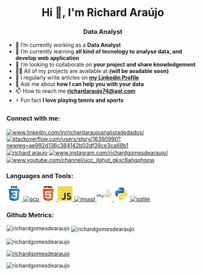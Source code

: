 <h1 align="center">Hi 👋, I'm Richard Araújo</h1>
<h3 align="center">Data Analyst</h3>



- 🔭 I’m currently working as a **Data Analyst**
- 🌱 I’m currently learning **all kind of tecnology to analyse data, and develop web application**
- 👯 I’m looking to collaborate on **your project and share knowledgement**
- 👨‍💻 All of my projects are available at **(will be available soon)**
- 📝 I regularly write articles on [**my Linkedin Profile**](https://www.linkedin.com/in/richardaraujoanalistadedados/)
- 💬 Ask me about **how I can help you with your data**
- 📫 How to reach me **richardaraujo74@aol.com**
- ⚡ Fun fact **I love playing tennis and sports**

<h3 align="left">Connect with me:</h3>
<p align="left">
<a href="https://linkedin.com/in/www.linkedin.com/in/richardaraujoanalistadedados/" target="blank"><img align="center" src="https://raw.githubusercontent.com/rahuldkjain/github-profile-readme-generator/master/src/images/icons/Social/linked-in-alt.svg" alt="www.linkedin.com/in/richardaraujoanalistadedados/" height="30" width="40" /></a>
<a href="https://stackoverflow.com/users/stackoverflow.com/users/story/16360990?newreg=ae992d136c384142b02df39ce3ca69b1" target="blank"><img align="center" src="https://raw.githubusercontent.com/rahuldkjain/github-profile-readme-generator/master/src/images/icons/Social/stack-overflow.svg" alt="stackoverflow.com/users/story/16360990?newreg=ae992d136c384142b02df39ce3ca69b1" height="30" width="40" /></a>
<a href="https://fb.com/richard araujo" target="blank"><img align="center" src="https://raw.githubusercontent.com/rahuldkjain/github-profile-readme-generator/master/src/images/icons/Social/facebook.svg" alt="richard araujo" height="30" width="40" /></a>
<a href="https://instagram.com/www.instagram.com/richardgomesdearaujo/" target="blank"><img align="center" src="https://raw.githubusercontent.com/rahuldkjain/github-profile-readme-generator/master/src/images/icons/Social/instagram.svg" alt="www.instagram.com/richardgomesdearaujo/" height="30" width="40" /></a>
<a href="https://www.youtube.com/c/www.youtube.com/channel/ucc_jlqhut_gkxc8ahgqhoow" target="blank"><img align="center" src="https://raw.githubusercontent.com/rahuldkjain/github-profile-readme-generator/master/src/images/icons/Social/youtube.svg" alt="www.youtube.com/channel/ucc_jlqhut_gkxc8ahgqhoow" height="30" width="40" /></a>
</p>

<h3 align="left">Languages and Tools:</h3>
<p align="left"> <a href="https://www.w3schools.com/css/" target="_blank"> <img src="https://raw.githubusercontent.com/devicons/devicon/master/icons/css3/css3-original-wordmark.svg" alt="css3" width="40" height="40"/> </a> <a href="https://cloud.google.com" target="_blank"> <img src="https://www.vectorlogo.zone/logos/google_cloud/google_cloud-icon.svg" alt="gcp" width="40" height="40"/> </a> <a href="https://www.w3.org/html/" target="_blank"> <img src="https://raw.githubusercontent.com/devicons/devicon/master/icons/html5/html5-original-wordmark.svg" alt="html5" width="40" height="40"/> </a> <a href="https://developer.mozilla.org/en-US/docs/Web/JavaScript" target="_blank"> <img src="https://raw.githubusercontent.com/devicons/devicon/master/icons/javascript/javascript-original.svg" alt="javascript" width="40" height="40"/> </a> <a href="https://www.microsoft.com/en-us/sql-server" target="_blank"> <img src="https://www.svgrepo.com/show/303229/microsoft-sql-server-logo.svg" alt="mssql" width="40" height="40"/> </a> <a href="https://www.mysql.com/" target="_blank"> <img src="https://raw.githubusercontent.com/devicons/devicon/master/icons/mysql/mysql-original-wordmark.svg" alt="mysql" width="40" height="40"/> </a> <a href="https://www.python.org" target="_blank"> <img src="https://raw.githubusercontent.com/devicons/devicon/master/icons/python/python-original.svg" alt="python" width="40" height="40"/> </a> <a href="https://www.sqlite.org/" target="_blank"> <img src="https://www.vectorlogo.zone/logos/sqlite/sqlite-icon.svg" alt="sqlite" width="40" height="40"/> </a> </p>

<h3 align="left">Github Metrics:</h3>
<p><img align="left" src="https://github-readme-stats.vercel.app/api/top-langs?username=richardgomesdearaujo&show_icons=true&locale=en&layout=compact" alt="richardgomesdearaujo" /></p>

<p>&nbsp;<img align="center" src="https://github-readme-stats.vercel.app/api?username=richardgomesdearaujo&show_icons=true&locale=en" alt="richardgomesdearaujo" /></p>

<p><img align="center" src="https://github-readme-streak-stats.herokuapp.com/?user=richardgomesdearaujo&" alt="richardgomesdearaujo" /></p>

<p align="left"> <a href="https://github.com/ryo-ma/github-profile-trophy"><img src="https://github-profile-trophy.vercel.app/?username=richardgomesdearaujo" alt="richardgomesdearaujo" /></a> </p>

<p align="left"> <img src="https://komarev.com/ghpvc/?username=richardgomesdearaujo&label=Profile%20views&color=0e75b6&style=flat" alt="richardgomesdearaujo" /> </p>

